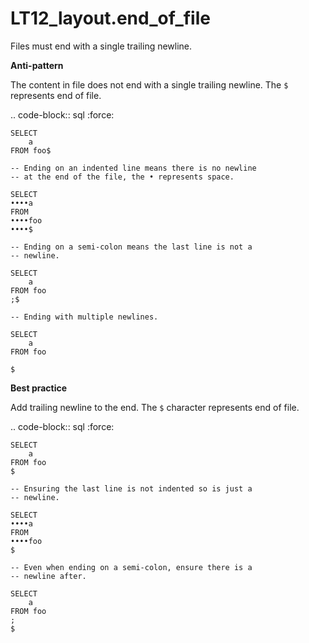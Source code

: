 # LT12_layout.end_of_file

Files must end with a single trailing newline.

**Anti-pattern**

The content in file does not end with a single trailing newline. The ``$``
represents end of file.

.. code-block:: sql
   :force:

    SELECT
        a
    FROM foo$

    -- Ending on an indented line means there is no newline
    -- at the end of the file, the • represents space.

    SELECT
    ••••a
    FROM
    ••••foo
    ••••$

    -- Ending on a semi-colon means the last line is not a
    -- newline.

    SELECT
        a
    FROM foo
    ;$

    -- Ending with multiple newlines.

    SELECT
        a
    FROM foo

    $

**Best practice**

Add trailing newline to the end. The ``$`` character represents end of file.

.. code-block:: sql
   :force:

    SELECT
        a
    FROM foo
    $

    -- Ensuring the last line is not indented so is just a
    -- newline.

    SELECT
    ••••a
    FROM
    ••••foo
    $

    -- Even when ending on a semi-colon, ensure there is a
    -- newline after.

    SELECT
        a
    FROM foo
    ;
    $
